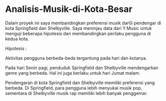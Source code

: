 # Analisis-Musik-di-Kota-Besar
Dalam proyek ini saya membandingkan preferensi musik dar0i pendengar di kota Springfield dan Shelbyville. Saya meninjau data dari Y.Music untuk menguji beberapa hipotesis dan membandingkan perilaku pengguna di kedua kota.  

Hipotesis :

Aktivitas pengguna berbeda-beda tergantung pada hari dan kotanya.

Pada hari Senin pagi, penduduk Springfield dan Shelbyville mendengarkan genre yang berbeda. Hal ini juga berlaku untuk hari Jumat malam.

Pendengaran di kota Springfield dan Shelbyville memiliki preferensi yang berbeda. Di Springfield, para pengguna lebih menyukai musik pop, sementara di Shelbyville musik rap memiliki lebih banyak penggemar.
